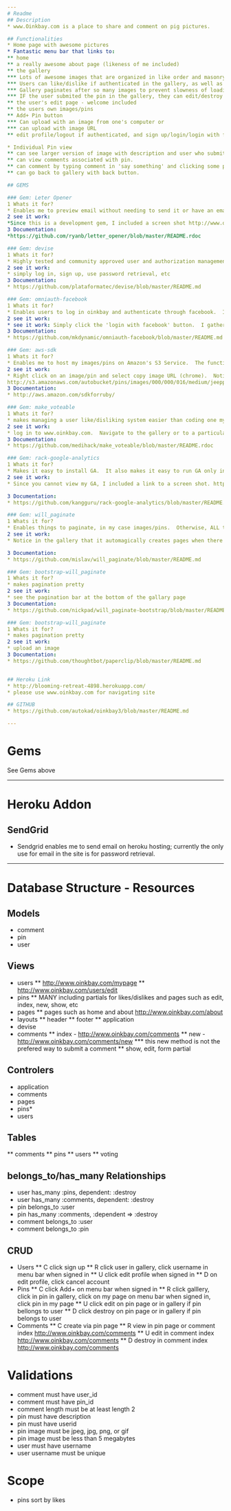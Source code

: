 ```yaml
---
# Readme
## Description
* www.Oinkbay.com is a place to share and comment on pig pictures.

## Functionalities
* Home page with awesome pictures
* Fantastic menu bar that links to:
** home
** a really awesome about page (likeness of me included)
** the gallery
*** Lots of awesome images that are organized in like order and masonry keeps them tightly together even in various window sizes.
*** Users can like/dislike if authenticated in the gallery, as well as click on the user who uploaded the image/pin and see ALL of the awesome pictures they submited.  Each pin links to the individual pin-show page.
*** Gallery paginates after so many images to prevent slowness of loading the page.  It also makes the gallery more browsable.
*** IF the user submited the pin in the gallery, they can edit/destroy them by clicking the link under the pin.
** the user's edit page - welcome included
** the users own images/pins
** Add+ Pin button
*** Can upload with an image from one's computer or
*** can upload with image URL
** edit profile/logout if authenticated, and sign up/login/login with facebook if not.

* Individual Pin view
** can see larger version of image with description and user who submited.
** can view comments associated with pin.
** can comment by typing comment in 'say something' and clicking some pig.
** can go back to gallery with back button.

## GEMS

### Gem: Leter Opener
1 Whats it for?
* Enables me to preview email without needing to send it or have an email delivery system.
2 see it work:
*Since this is a development gem, I included a screen shot http://www.oinkbay.com/assets/LeterOpener.jpg
3 Documentation:
*https://github.com/ryanb/letter_opener/blob/master/README.rdoc

### Gem: devise
1 Whats it for?
* Highly tested and community approved user and authorization management.
2 see it work:
* simply log in, sign up, use password retrieval, etc
3 Documentation:
* https://github.com/plataformatec/devise/blob/master/README.md

### Gem: omniauth-facebook
1 Whats it for?
* Enables users to log in oinkbay and authenticate through facebook.  It also scrapes email, first name, last name, etc and puts it into their user profile.
2 see it work:
* see it work: Simply click the 'login with facebook' button.  I gather user profile information and stick it into the users database, such as email, first/last name.  This can be verified by going to edit - user profile.* Note, due to limitations with facebook applications which is required for authorizing through facebook, a specific domain name must be used in order to work.  For this reason, you must use it through www.oinkbay.c
3 Documentation:
* https://github.com/mkdynamic/omniauth-facebook/blob/master/README.md

### Gem: aws-sdk
1 Whats it for?
* Enables me to host my images/pins on Amazon's S3 Service.  The functionalities are greater then that, however I only need this particular service due to heroku limitations.
2 see it work:
* Right click on an image/pin and select copy image URL (chrome).  Notice the URL is hosted on Amazon S3
http://s3.amazonaws.com/autobucket/pins/images/000/000/016/medium/jeeppig.jpg?1376515523
3 Documentation:
* http://aws.amazon.com/sdkforruby/

### Gem: make_voteable
1 Whats it for?
* makes managing a user like/disliking system easier than coding one myself.  When a user liked something, in this case images/pins, the like value for that user and that pin goes up.  Likewise for dis-liking.  If a person likes something and clicks dislike, the like is automatically removed and the dislikes is incremented to 1, visa versa.  A user can only like or dislike something once.
2 see it work:
* log in to www.oinkbay.com.  Navigate to the gallery or to a particular image/pin.  Click the like or dislike and notice the change in likes/dislikes.
3 Documentation:
* https://github.com/medihack/make_voteable/blob/master/README.rdoc

### Gem: rack-google-analytics
1 Whats it for?
* Makes it easy to install GA.  It also makes it easy to run GA only in production, so testing doesnt skew hits.
2 see it work:
* Since you cannot view my GA, I included a link to a screen shot. http://www.oinkbay.com/assets/GA.jpg

3 Documentation:
* https://github.com/kangguru/rack-google-analytics/blob/master/README.md

### Gem: will_paginate
1 Whats it for?
* Enables things to paginate, in my case images/pins.  Otherwise, ALL the images/pins would show up on one page which could slow one's computer down.  This way, users can page through the gallery at their leisure.
2 see it work:
* Notice in the gallery that it automagically creates pages when there are too many images/pins.  

3 Documentation:
* https://github.com/mislav/will_paginate/blob/master/README.md

### Gem: bootstrap-will_paginate
1 Whats it for?
* makes pagination pretty
2 see it work:
* see the pagination bar at the bottom of the gallary page
3 Documentation:
* https://github.com/nickpad/will_paginate-bootstrap/blob/master/README.markdown

### Gem: bootstrap-will_paginate
1 Whats it for?
* makes pagination pretty
2 see it work:
* upload an image
3 Documentation:
* https://github.com/thoughtbot/paperclip/blob/master/README.md


## Heroku Link
* http://blooming-retreat-4898.herokuapp.com/
* please use www.oinkbay.com for navigating site

## GITHUB
* https://github.com/autokad/oinkbay3/blob/master/README.md

---
```

# Gems
See Gems above

---
# Heroku Addon
## SendGrid
* Sendgrid enables me to send email on heroku hosting; currently the only use for email in the site is for password retrieval.


---
# Database Structure - Resources
## Models
* comment
* pin
* user

## Views
* users
** http://www.oinkbay.com/mypage
** http://www.oinkbay.com/users/edit
* pins
** MANY including partials for likes/dislikes and pages such as edit, index, new, show, etc
* pages
** pages such as home and about http://www.oinkbay.com/about
* layouts
** header
** footer
** application
* devise
* comments
** index - http://www.oinkbay.com/comments
** new - http://www.oinkbay.com/comments/new
*** this new method is not the prefered way to submit a comment
** show, edit, form partial

## Controlers
* application
* comments
* pages
* pins*
* users

## Tables
** comments
** pins
** users
** voting

## belongs_to/has_many Relationships
* user has_many :pins, dependent: :destroy
* user has_many :comments, dependent: :destroy
* pin belongs_to :user
* pin has_many :comments, :dependent => :destroy
* comment belongs_to :user
* comment belongs_to :pin

## CRUD
* Users
** C click sign up
** R click user in gallery, click username in menu bar when signed in
** U click edit profile when signed in
** D on edit profile, click cancel account
* Pins
** C click Add+ on menu bar when signed in
** R click galllery, click in pin in gallery, click on my page on menu bar when signed in, click pin in my page
** U click edit on pin page or in gallery if pin bellongs to user
** D click destroy on pin page or in gallery if pin belongs to user
* Comments
** C create via pin page
** R view in pin page or comment index http://www.oinkbay.com/comments
** U edit in comment index http://www.oinkbay.com/comments
** D destroy in comment index http://www.oinkbay.com/comments

# Validations
* comment must have user_id
* comment must have pin_id
* comment length must be at least length 2
* pin must have description
* pin must have userid
* pin image must be jpeg, jpg, png, or gif
* pin image must be less than 5 megabytes
* user must have username
* user username must be unique

# Scope
* pins sort by likes